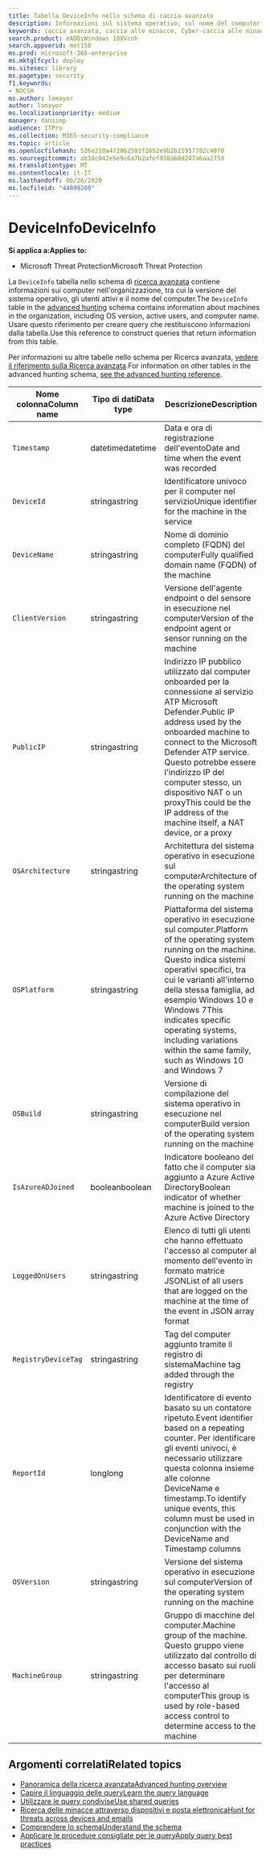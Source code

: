```yaml
---
title: Tabella DeviceInfo nello schema di caccia avanzato
description: Informazioni sul sistema operativo, sul nome del computer e su altri computer nella tabella DeviceInfo dello schema di caccia avanzato
keywords: caccia avanzata, caccia alle minacce, Cyber-caccia alle minacce, Microsoft Threat Protection, Microsoft 365, MTP, M365, ricerca, query, telemetria, riferimento allo schema, kusto, tabella, colonna, tipo di dati, descrizione, machineinfo, DeviceInfo, Device, Machine, OS, Platform, Users
search.product: eADQiWindows 10XVcnh
search.appverid: met150
ms.prod: microsoft-365-enterprise
ms.mktglfcycl: deploy
ms.sitesec: library
ms.pagetype: security
f1.keywords:
- NOCSH
ms.author: lomayor
author: lomayor
ms.localizationpriority: medium
manager: dansimp
audience: ITPro
ms.collection: M365-security-compliance
ms.topic: article
ms.openlocfilehash: 526e210a472862593f2652e9b2b21957702c48f0
ms.sourcegitcommit: ab10c042e5e9c6a7b2afef930ab0d247a6aa275d
ms.translationtype: MT
ms.contentlocale: it-IT
ms.lasthandoff: 06/26/2020
ms.locfileid: "44899280"
---
```

# <a name="deviceinfo"></a><span data-ttu-id="689e3-104">DeviceInfo</span><span class="sxs-lookup"><span data-stu-id="689e3-104">DeviceInfo</span></span>

<span data-ttu-id="689e3-105">**Si applica a:**</span><span class="sxs-lookup"><span data-stu-id="689e3-105">**Applies to:**</span></span>
- <span data-ttu-id="689e3-106">Microsoft Threat Protection</span><span class="sxs-lookup"><span data-stu-id="689e3-106">Microsoft Threat Protection</span></span>



<span data-ttu-id="689e3-107">La `DeviceInfo` tabella nello schema di [ricerca avanzata](advanced-hunting-overview.md) contiene informazioni sui computer nell'organizzazione, tra cui la versione del sistema operativo, gli utenti attivi e il nome del computer.</span><span class="sxs-lookup"><span data-stu-id="689e3-107">The `DeviceInfo` table in the [advanced hunting](advanced-hunting-overview.md) schema contains information about machines in the organization, including OS version, active users, and computer name.</span></span> <span data-ttu-id="689e3-108">Usare questo riferimento per creare query che restituiscono informazioni dalla tabella.</span><span class="sxs-lookup"><span data-stu-id="689e3-108">Use this reference to construct queries that return information from this table.</span></span>

<span data-ttu-id="689e3-109">Per informazioni su altre tabelle nello schema per Ricerca avanzata, [vedere il riferimento sulla Ricerca avanzata](advanced-hunting-schema-tables.md).</span><span class="sxs-lookup"><span data-stu-id="689e3-109">For information on other tables in the advanced hunting schema, [see the advanced hunting reference](advanced-hunting-schema-tables.md).</span></span>

| <span data-ttu-id="689e3-110">Nome colonna</span><span class="sxs-lookup"><span data-stu-id="689e3-110">Column name</span></span> | <span data-ttu-id="689e3-111">Tipo di dati</span><span class="sxs-lookup"><span data-stu-id="689e3-111">Data type</span></span> | <span data-ttu-id="689e3-112">Descrizione</span><span class="sxs-lookup"><span data-stu-id="689e3-112">Description</span></span> |
|-------------|-----------|-------------|
| `Timestamp` | <span data-ttu-id="689e3-113">datetime</span><span class="sxs-lookup"><span data-stu-id="689e3-113">datetime</span></span> | <span data-ttu-id="689e3-114">Data e ora di registrazione dell'evento</span><span class="sxs-lookup"><span data-stu-id="689e3-114">Date and time when the event was recorded</span></span> |
| `DeviceId` | <span data-ttu-id="689e3-115">stringa</span><span class="sxs-lookup"><span data-stu-id="689e3-115">string</span></span> | <span data-ttu-id="689e3-116">Identificatore univoco per il computer nel servizio</span><span class="sxs-lookup"><span data-stu-id="689e3-116">Unique identifier for the machine in the service</span></span> |
| `DeviceName` | <span data-ttu-id="689e3-117">stringa</span><span class="sxs-lookup"><span data-stu-id="689e3-117">string</span></span> | <span data-ttu-id="689e3-118">Nome di dominio completo (FQDN) del computer</span><span class="sxs-lookup"><span data-stu-id="689e3-118">Fully qualified domain name (FQDN) of the machine</span></span> |
| `ClientVersion` | <span data-ttu-id="689e3-119">stringa</span><span class="sxs-lookup"><span data-stu-id="689e3-119">string</span></span> | <span data-ttu-id="689e3-120">Versione dell'agente endpoint o del sensore in esecuzione nel computer</span><span class="sxs-lookup"><span data-stu-id="689e3-120">Version of the endpoint agent or sensor running on the machine</span></span> |
| `PublicIP` | <span data-ttu-id="689e3-121">stringa</span><span class="sxs-lookup"><span data-stu-id="689e3-121">string</span></span> | <span data-ttu-id="689e3-122">Indirizzo IP pubblico utilizzato dal computer onboarded per la connessione al servizio ATP Microsoft Defender.</span><span class="sxs-lookup"><span data-stu-id="689e3-122">Public IP address used by the onboarded machine to connect to the Microsoft Defender ATP service.</span></span> <span data-ttu-id="689e3-123">Questo potrebbe essere l'indirizzo IP del computer stesso, un dispositivo NAT o un proxy</span><span class="sxs-lookup"><span data-stu-id="689e3-123">This could be the IP address of the machine itself, a NAT device, or a proxy</span></span> |
| `OSArchitecture` | <span data-ttu-id="689e3-124">stringa</span><span class="sxs-lookup"><span data-stu-id="689e3-124">string</span></span> | <span data-ttu-id="689e3-125">Architettura del sistema operativo in esecuzione sul computer</span><span class="sxs-lookup"><span data-stu-id="689e3-125">Architecture of the operating system running on the machine</span></span> |
| `OSPlatform` | <span data-ttu-id="689e3-126">stringa</span><span class="sxs-lookup"><span data-stu-id="689e3-126">string</span></span> | <span data-ttu-id="689e3-127">Piattaforma del sistema operativo in esecuzione sul computer.</span><span class="sxs-lookup"><span data-stu-id="689e3-127">Platform of the operating system running on the machine.</span></span> <span data-ttu-id="689e3-128">Questo indica sistemi operativi specifici, tra cui le varianti all'interno della stessa famiglia, ad esempio Windows 10 e Windows 7</span><span class="sxs-lookup"><span data-stu-id="689e3-128">This indicates specific operating systems, including variations within the same family, such as Windows 10 and Windows 7</span></span> |
| `OSBuild` | <span data-ttu-id="689e3-129">stringa</span><span class="sxs-lookup"><span data-stu-id="689e3-129">string</span></span> | <span data-ttu-id="689e3-130">Versione di compilazione del sistema operativo in esecuzione nel computer</span><span class="sxs-lookup"><span data-stu-id="689e3-130">Build version of the operating system running on the machine</span></span> |
| `IsAzureADJoined` | <span data-ttu-id="689e3-131">boolean</span><span class="sxs-lookup"><span data-stu-id="689e3-131">boolean</span></span> | <span data-ttu-id="689e3-132">Indicatore booleano del fatto che il computer sia aggiunto a Azure Active Directory</span><span class="sxs-lookup"><span data-stu-id="689e3-132">Boolean indicator of whether machine is joined to the Azure Active Directory</span></span> |
| `LoggedOnUsers` | <span data-ttu-id="689e3-133">stringa</span><span class="sxs-lookup"><span data-stu-id="689e3-133">string</span></span> | <span data-ttu-id="689e3-134">Elenco di tutti gli utenti che hanno effettuato l'accesso al computer al momento dell'evento in formato matrice JSON</span><span class="sxs-lookup"><span data-stu-id="689e3-134">List of all users that are logged on the machine at the time of the event in JSON array format</span></span> |
| `RegistryDeviceTag` | <span data-ttu-id="689e3-135">stringa</span><span class="sxs-lookup"><span data-stu-id="689e3-135">string</span></span> | <span data-ttu-id="689e3-136">Tag del computer aggiunto tramite il registro di sistema</span><span class="sxs-lookup"><span data-stu-id="689e3-136">Machine tag added through the registry</span></span> |
| `ReportId` | <span data-ttu-id="689e3-137">long</span><span class="sxs-lookup"><span data-stu-id="689e3-137">long</span></span> | <span data-ttu-id="689e3-138">Identificatore di evento basato su un contatore ripetuto.</span><span class="sxs-lookup"><span data-stu-id="689e3-138">Event identifier based on a repeating counter.</span></span> <span data-ttu-id="689e3-139">Per identificare gli eventi univoci, è necessario utilizzare questa colonna insieme alle colonne DeviceName e timestamp.</span><span class="sxs-lookup"><span data-stu-id="689e3-139">To identify unique events, this column must be used in conjunction with the DeviceName and Timestamp columns</span></span> |
| `OSVersion` | <span data-ttu-id="689e3-140">stringa</span><span class="sxs-lookup"><span data-stu-id="689e3-140">string</span></span> | <span data-ttu-id="689e3-141">Versione del sistema operativo in esecuzione sul computer</span><span class="sxs-lookup"><span data-stu-id="689e3-141">Version of the operating system running on the machine</span></span> |
| `MachineGroup` | <span data-ttu-id="689e3-142">stringa</span><span class="sxs-lookup"><span data-stu-id="689e3-142">string</span></span> | <span data-ttu-id="689e3-143">Gruppo di macchine del computer.</span><span class="sxs-lookup"><span data-stu-id="689e3-143">Machine group of the machine.</span></span> <span data-ttu-id="689e3-144">Questo gruppo viene utilizzato dal controllo di accesso basato sui ruoli per determinare l'accesso al computer</span><span class="sxs-lookup"><span data-stu-id="689e3-144">This group is used by role-based access control to determine access to the machine</span></span> |

## <a name="related-topics"></a><span data-ttu-id="689e3-145">Argomenti correlati</span><span class="sxs-lookup"><span data-stu-id="689e3-145">Related topics</span></span>
- [<span data-ttu-id="689e3-146">Panoramica della ricerca avanzata</span><span class="sxs-lookup"><span data-stu-id="689e3-146">Advanced hunting overview</span></span>](advanced-hunting-overview.md)
- [<span data-ttu-id="689e3-147">Capire il linguaggio delle query</span><span class="sxs-lookup"><span data-stu-id="689e3-147">Learn the query language</span></span>](advanced-hunting-query-language.md)
- [<span data-ttu-id="689e3-148">Utilizzare le query condivise</span><span class="sxs-lookup"><span data-stu-id="689e3-148">Use shared queries</span></span>](advanced-hunting-shared-queries.md)
- [<span data-ttu-id="689e3-149">Ricerca delle minacce attraverso dispositivi e posta elettronica</span><span class="sxs-lookup"><span data-stu-id="689e3-149">Hunt for threats across devices and emails</span></span>](advanced-hunting-query-emails-devices.md)
- [<span data-ttu-id="689e3-150">Comprendere lo schema</span><span class="sxs-lookup"><span data-stu-id="689e3-150">Understand the schema</span></span>](advanced-hunting-schema-tables.md)
- [<span data-ttu-id="689e3-151">Applicare le procedure consigliate per le query</span><span class="sxs-lookup"><span data-stu-id="689e3-151">Apply query best practices</span></span>](advanced-hunting-best-practices.md)
